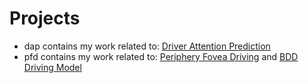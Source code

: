 # Projects
* dap contains my work related to: [Driver Attention Prediction](https://github.com/pascalxia/driver_attention_prediction)
* pfd contains my work related to: [Periphery Fovea Driving](https://github.com/pascalxia/periphery_fovea_driving) and [BDD Driving Model](https://github.com/pascalxia/BDD_Driving_Model-1)
